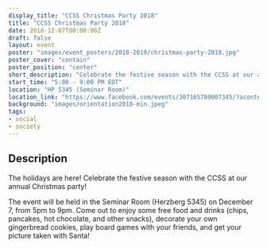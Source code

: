 ```yaml
---
display_title: "CCSS Christmas Party 2018"
title: "CCSS Christmas Party 2018"
date: 2018-12-07T00:00:00Z
draft: false
layout: event
poster: "images/event_posters/2018-2019/christmas-party-2018.jpg"
poster_cover: "contain"
poster_position: "center"
short_description: "Celebrate the festive season with the CCSS at our annual Christmas party!"
start_time: "5:00 - 9:00 PM EDT"
location: "HP 5345 (Seminar Room)"
location_link: "https://www.facebook.com/events/307165780007345/?acontext=%7B%22event_action_history%22%3A[%7B%22surface%22%3A%22page%22%7D]%7D"
background: "images/orientation2018-min.jpeg"
tags:
- social
- society
---
```


## Description

The holidays are here! Celebrate the festive season with the CCSS at our annual Christmas party!

The event will be held in the Seminar Room (Herzberg 5345) on December 7, from 5pm to 9pm. Come out to enjoy some free food and drinks (chips, pancakes, hot chocolate, and other snacks), decorate your own gingerbread cookies, play board games with your friends, and get your picture taken with Santa!